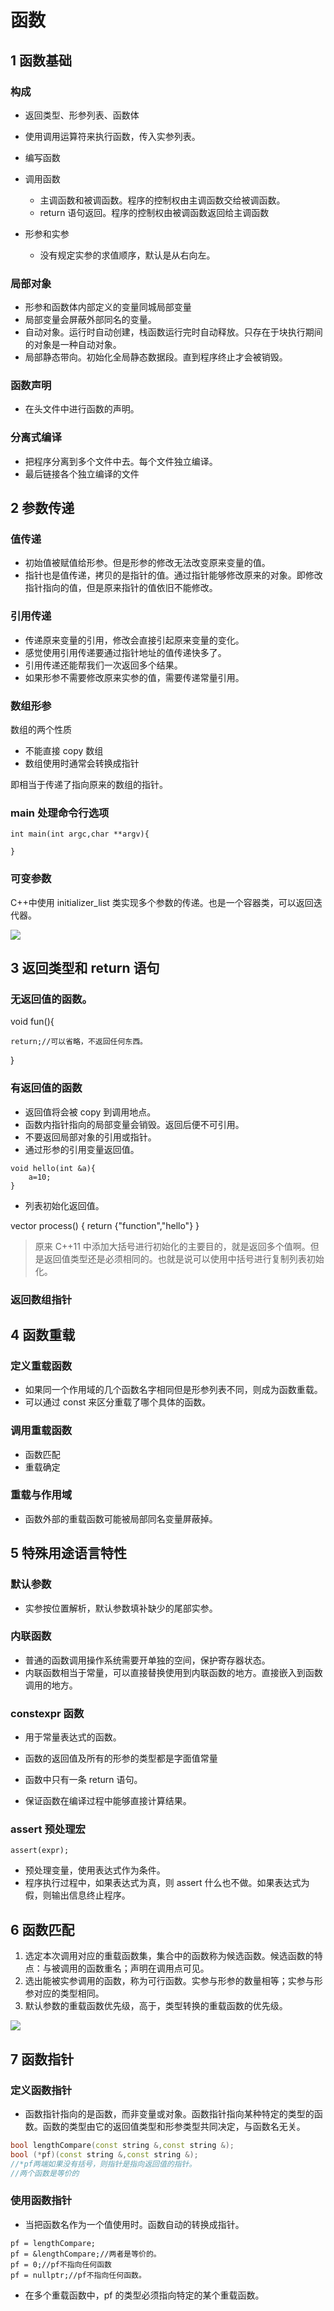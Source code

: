 # 函数

## 1 函数基础

### 构成

- 返回类型、形参列表、函数体
- 使用调用运算符来执行函数，传入实参列表。

- 编写函数

- 调用函数

  - 主调函数和被调函数。程序的控制权由主调函数交给被调函数。
  - return 语句返回。程序的控制权由被调函数返回给主调函数

- 形参和实参
  - 没有规定实参的求值顺序，默认是从右向左。

### 局部对象

- 形参和函数体内部定义的变量同城局部变量
- 局部变量会屏蔽外部同名的变量。
- 自动对象。运行时自动创建，栈函数运行完时自动释放。只存在于块执行期间的对象是一种自动对象。
- 局部静态带向。初始化全局静态数据段。直到程序终止才会被销毁。

### 函数声明

- 在头文件中进行函数的声明。

### 分离式编译

- 把程序分离到多个文件中去。每个文件独立编译。
- 最后链接各个独立编译的文件

## 2 参数传递

### 值传递

- 初始值被赋值给形参。但是形参的修改无法改变原来变量的值。
- 指针也是值传递，拷贝的是指针的值。通过指针能够修改原来的对象。即修改指针指向的值，但是原来指针的值依旧不能修改。

### 引用传递

- 传递原来变量的引用，修改会直接引起原来变量的变化。
- 感觉使用引用传递要通过指针地址的值传递快多了。
- 引用传递还能帮我们一次返回多个结果。
- 如果形参不需要修改原来实参的值，需要传递常量引用。

### 数组形参

数组的两个性质

- 不能直接 copy 数组
- 数组使用时通常会转换成指针

即相当于传递了指向原来的数组的指针。

### main 处理命令行选项

```
int main(int argc,char **argv){

}
```

### 可变参数

C++中使用 initializer_list 类实现多个参数的传递。也是一个容器类，可以返回迭代器。

![](image/2021-03-04-21-57-59.png)

## 3 返回类型和 return 语句

### 无返回值的函数。

void fun(){

    return;//可以省略，不返回任何东西。

}

### 有返回值的函数

- 返回值将会被 copy 到调用地点。
- 函数内指针指向的局部变量会销毁。返回后便不可引用。
- 不要返回局部对象的引用或指针。
- 通过形参的引用变量返回值。

```
void hello(int &a){
    a=10;
}
```

- 列表初始化返回值。

vector<string> process()
{
return {"function","hello"}
}

> 原来 C++11 中添加大括号进行初始化的主要目的，就是返回多个值啊。但是返回值类型还是必须相同的。也就是说可以使用中括号进行复制列表初始化。

### 返回数组指针

## 4 函数重载

### 定义重载函数

- 如果同一个作用域的几个函数名字相同但是形参列表不同，则成为函数重载。
- 可以通过 const 来区分重载了哪个具体的函数。

### 调用重载函数

- 函数匹配
- 重载确定

### 重载与作用域

- 函数外部的重载函数可能被局部同名变量屏蔽掉。

## 5 特殊用途语言特性

### 默认参数

- 实参按位置解析，默认参数填补缺少的尾部实参。

### 内联函数

- 普通的函数调用操作系统需要开单独的空间，保护寄存器状态。
- 内联函数相当于常量，可以直接替换使用到内联函数的地方。直接嵌入到函数调用的地方。

### constexpr 函数

- 用于常量表达式的函数。
- 函数的返回值及所有的形参的类型都是字面值常量
- 函数中只有一条 return 语句。

- 保证函数在编译过程中能够直接计算结果。

### assert 预处理宏

```
assert(expr);
```

- 预处理变量，使用表达式作为条件。
- 程序执行过程中，如果表达式为真，则 assert 什么也不做。如果表达式为假，则输出信息终止程序。

## 6 函数匹配

1. 选定本次调用对应的重载函数集，集合中的函数称为候选函数。候选函数的特点：与被调用的函数重名；声明在调用点可见。
2. 选出能被实参调用的函数，称为可行函数。实参与形参的数量相等；实参与形参对应的类型相同。
3. 默认参数的重载函数优先级，高于，类型转换的重载函数的优先级。

![](image/2021-03-04-22-45-04.png)

## 7 函数指针

### 定义函数指针

- 函数指针指向的是函数，而非变量或对象。函数指针指向某种特定的类型的函数。函数的类型由它的返回值类型和形参类型共同决定，与函数名无关。

```C++
bool lengthCompare(const string &,const string &);
bool (*pf)(const string &,const string &);
//*pf两端如果没有括号，则指针是指向返回值的指针。
//两个函数是等价的
```

### 使用函数指针

- 当把函数名作为一个值使用时。函数自动的转换成指针。

```
pf = lengthCompare;
pf = &lengthCompare;//两者是等价的。
pf = 0;//pf不指向任何函数
pf = nullptr;//pf不指向任何函数。
```

- 在多个重载函数中，pf 的类型必须指向特定的某个重载函数。
